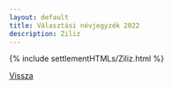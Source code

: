 ```yaml
---
layout: default
title: Választási névjegyzék 2022
description: Ziliz
---
```


{% include settlementHTMLs/Ziliz.html %}

[Vissza](../)